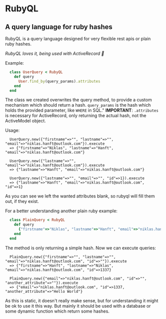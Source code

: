 # RubyQL
## A query language for ruby hashes

RubyQL is a query language designed for very flexible rest apis or plain ruby hashes.

*RubyQL loves it, being used with ActiveRecord 🤤*

Example:
``` ruby
  class UserQuery < RubyQL
    def query
      User.find_by(query_params).attributes
    end
  end
```

The class we created overwrites the query method, to provide a custom mechanism which should return a hash. `query_params` is 
the hash which holds the provided parameter, like `WHERE` in SQL." **IMPORTANT**: `.attributes` is necessary for 
ActiveRecord, only returning the actual hash, not the ActiveModel object.

Usage:
```
  UserQuery.new({"firstname"=>"", "lastname"=>"", "email"=>"niklas.hanft@outlook.com"}).execute
  => {"firstname"=>"Niklas", "lastname"=>"Hanft", "email"=>"niklas.hanft@outlook.com"}
  
  UserQuery.new({"lastname"=>"", "email"=>"niklas.hanft@outlook.com"}).execute
  => {"lastname"=>"Hanft", "email"=>"niklas.hanft@outlook.com"}
  
  UserQuery.new({"lastname"=>"", "email"=>"", "id"=>1}).execute
  => {"lastname"=>"Hanft", "email"=>"niklas.hanft@outlook.com", "id"=>1}
```

As you can see we left the wanted attributes blank, so rubyql will fill them out, if they exist.

For a better understanding another plain ruby example:

``` ruby
  class PlainQuery < RubyQL
    def query
      {"firstname"=>"Niklas", "lastname"=>"Hanft", "email"=>"niklas.hanft@outlook.com", "id"=>1337, "another_attribute"=>"Hello World"}
    end
  end
```

The method is only returning a simple hash. Now we can execute queries:

```
  PlainQuery.new({"firstname"=>"", "lastname"=>"", "email"=>"niklas.hanft@outlook.com", "id"=>""}).execute
  => {"firstname"=>"Hanft", "lastname"=>"Niklas", "email"=>"niklas.hanft@outlook.com", "id"=>1337}
  
  PlainQuery.new({"email"=>"niklas.hanft@outlook.com", "id"=>"", "another_attribute"=>""}).execute
  => {"email"=>"niklas.hanft@outlook.com", "id"=>1337, "another_attribute"=>"Hello World"}
```

As this is static, it doesn't really make sense, but for understanding it might be ok to use it this way. But mainly it
should be used with a database or some dynamic function which return some hashes.



